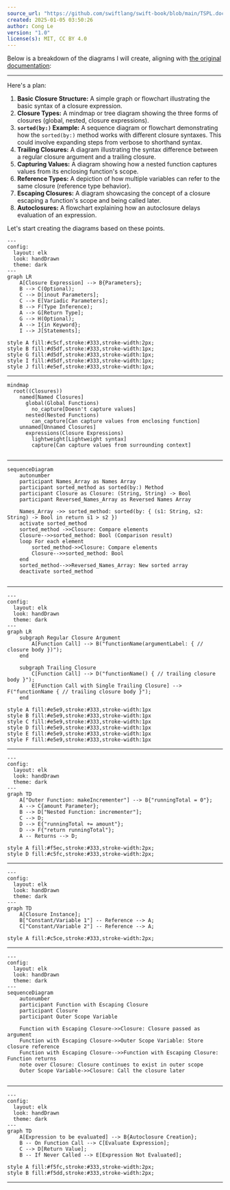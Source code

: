 ```yaml
---
source_url: "https://github.com/swiftlang/swift-book/blob/main/TSPL.docc/LanguageGuide/Closures.md"
created: 2025-01-05 03:50:26
author: Cong Le
version: "1.0"
license(s): MIT, CC BY 4.0
---
```



Below is a breakdown of the diagrams I will create, aligning with [the original documentation](https://github.com/swiftlang/swift-book/blob/main/TSPL.docc/LanguageGuide/Closures.md):

---


Here's a plan:

1. **Basic Closure Structure:** A simple graph or flowchart illustrating the basic syntax of a closure expression.
2. **Closure Types:** A mindmap or tree diagram showing the three forms of closures (global, nested, closure expressions).
3. **`sorted(by:)` Example:** A sequence diagram or flowchart demonstrating how the `sorted(by:)` method works with different closure syntaxes. This could involve expanding steps from verbose to shorthand syntax.
4. **Trailing Closures:** A diagram illustrating the syntax difference between a regular closure argument and a trailing closure.
5. **Capturing Values:** A diagram showing how a nested function captures values from its enclosing function's scope.
6. **Reference Types:** A depiction of how multiple variables can refer to the same closure (reference type behavior).
7. **Escaping Closures:** A diagram showcasing the concept of a closure escaping a function's scope and being called later.
8. **Autoclosures:** A flowchart explaining how an autoclosure delays evaluation of an expression.

Let's start creating the diagrams based on these points.

```mermaid
---
config:
  layout: elk
  look: handDrawn
  theme: dark
---
graph LR
    A[Closure Expression] --> B{Parameters};
    B --> C(Optional);
    C --> D[inout Parameters];
    C --> E[Variadic Parameters];
    B --> F(Type Inference);
    A --> G[Return Type];
    G --> H(Optional);
    A --> I{in Keyword};
    I --> J[Statements];

style A fill:#c5cf,stroke:#333,stroke-width:2px;
style B fill:#d5df,stroke:#333,stroke-width:1px;
style G fill:#d5df,stroke:#333,stroke-width:1px;
style I fill:#d5df,stroke:#333,stroke-width:1px;
style J fill:#e5ef,stroke:#333,stroke-width:1px;

```


---

```mermaid
mindmap
  root((Closures))
    named[Named Closures]
      global(Global Functions)
        no_capture[Doesn't capture values]
      nested(Nested Functions)
        can_capture[Can capture values from enclosing function]
    unnamed[Unnamed Closures]
      expressions(Closure Expressions)
        lightweight[Lightweight syntax]
        capture[Can capture values from surrounding context]
        
```

---


```mermaid
sequenceDiagram
    autonumber
    participant Names_Array as Names Array
    participant sorted_method as sorted(by:) Method
    participant Closure as Closure: (String, String) -> Bool
    participant Reversed_Names_Array as Reversed Names Array

    Names_Array ->> sorted_method: sorted(by: { (s1: String, s2: String) -> Bool in return s1 > s2 })
    activate sorted_method
    sorted_method ->>Closure: Compare elements
    Closure-->>sorted_method: Bool (Comparison result)
    loop For each element
        sorted_method->>Closure: Compare elements
        Closure-->>sorted_method: Bool
    end
    sorted_method-->>Reversed_Names_Array: New sorted array
    deactivate sorted_method
    
```



---



```mermaid
---
config:
  layout: elk
  look: handDrawn
  theme: dark
---
graph LR
    subgraph Regular Closure Argument
        A[Function Call] --> B("functionName(argumentLabel: { // closure body })");
    end

    subgraph Trailing Closure
        C[Function Call] --> D("functionName() { // trailing closure body }");
        E[Function Call with Single Trailing Closure] --> F("functionName { // trailing closure body }");
    end

style A fill:#e5e9,stroke:#333,stroke-width:1px
style B fill:#e5e9,stroke:#333,stroke-width:1px
style C fill:#e5e9,stroke:#333,stroke-width:1px
style D fill:#e5e9,stroke:#333,stroke-width:1px
style E fill:#e5e9,stroke:#333,stroke-width:1px
style F fill:#e5e9,stroke:#333,stroke-width:1px

```

---


```mermaid
---
config:
  layout: elk
  look: handDrawn
  theme: dark
---
graph TD
    A["Outer Function: makeIncrementer"] --> B{"runningTotal = 0"};
    A --> C{amount Parameter};
    B --> D["Nested Function: incrementer"];
    C --> D;
    D --> E{"runningTotal += amount"};
    D --> F{"return runningTotal"};
    A -- Returns --> D;

style A fill:#f5ec,stroke:#333,stroke-width:2px;
style D fill:#c5fc,stroke:#333,stroke-width:2px;

```


---


```mermaid
---
config:
  layout: elk
  look: handDrawn
  theme: dark
---
graph TD
    A[Closure Instance];
    B["Constant/Variable 1"] -- Reference --> A;
    C["Constant/Variable 2"] -- Reference --> A;

style A fill:#c5ce,stroke:#333,stroke-width:2px;

```


---


```mermaid
---
config:
  layout: elk
  look: handDrawn
  theme: dark
---
sequenceDiagram
    autonumber
    participant Function with Escaping Closure
    participant Closure
    participant Outer Scope Variable

    Function with Escaping Closure->>Closure: Closure passed as argument
    Function with Escaping Closure->>Outer Scope Variable: Store closure reference
    Function with Escaping Closure-->>Function with Escaping Closure: Function returns
    note over Closure: Closure continues to exist in outer scope
    Outer Scope Variable->>Closure: Call the closure later
    
```

---


```mermaid
---
config:
  layout: elk
  look: handDrawn
  theme: dark
---
graph TD
    A[Expression to be evaluated] --> B{Autoclosure Creation};
    B -- On Function Call --> C[Evaluate Expression];
    C --> D[Return Value];
    B -- If Never Called --> E[Expression Not Evaluated];

style A fill:#f5fc,stroke:#333,stroke-width:2px;
style B fill:#f5dd,stroke:#333,stroke-width:2px;

```



---

